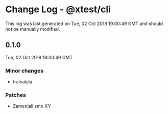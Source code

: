 # Change Log - @xtest/cli

This log was last generated on Tue, 02 Oct 2018 19:00:49 GMT and should not be manually modified.

## 0.1.0
Tue, 02 Oct 2018 19:00:49 GMT

### Minor changes

- traloalala

### Patches

- Zamenjali smo XY

